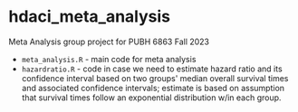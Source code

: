 # hdaci_meta_analysis
Meta Analysis group project for PUBH 6863 Fall 2023

- `meta_analysis.R` - main code for meta analysis
- `hazardratio.R` - code in case we need to estimate hazard ratio and its confidence interval based on two groups' median overall survival times and associated confidence intervals; estimate is based on assumption that survival times follow an exponential distribution w/in each group.
